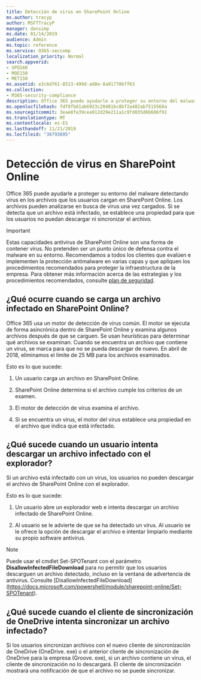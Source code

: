 ```yaml
---
title: Detección de virus en SharePoint Online
ms.author: tracyp
author: MSFTTracyP
manager: dansimp
ms.date: 01/14/2019
audience: Admin
ms.topic: reference
ms.service: O365-seccomp
localization_priority: Normal
search.appverid:
- SPO160
- MOE150
- MET150
ms.assetid: e3c6df61-8513-499d-ad8e-8a91770bff63
ms.collection:
- M365-security-compliance
description: Office 365 puede ayudarle a proteger su entorno del malware detectando virus en los archivos que los usuarios cargan en SharePoint Online. Los archivos se examinan en busca de virus una vez cargados. Si se detecta que un archivo está infectado, se establece una propiedad para que los usuarios no puedan descargar ni sincronizar el archivo.
ms.openlocfilehash: fdf8fb61ab6923c20401bc8bf2a482ab7515568a
ms.sourcegitcommit: 3eae8fe39cea912d29e211a1c9fd035d6b606f91
ms.translationtype: MT
ms.contentlocale: es-ES
ms.lasthandoff: 11/21/2019
ms.locfileid: "38793695"
---
```

# <a name="virus-detection-in-sharepoint-online"></a>Detección de virus en SharePoint Online

Office 365 puede ayudarle a proteger su entorno del malware detectando virus en los archivos que los usuarios cargan en SharePoint Online. Los archivos pueden analizarse en busca de virus una vez cargados. Si se detecta que un archivo está infectado, se establece una propiedad para que los usuarios no puedan descargar ni sincronizar el archivo.
  
> [!IMPORTANT]
> Estas capacidades antivirus de SharePoint Online son una forma de contener virus. No pretenden ser un punto único de defensa contra el malware en su entorno. Recomendamos a todos los clientes que evalúen e implementen la protección antimalware en varias capas y que apliquen los procedimientos recomendados para proteger la infraestructura de la empresa. Para obtener más información acerca de las estrategias y los procedimientos recomendados, consulte [plan de seguridad](security-roadmap.md). 
  
## <a name="what-happens-when-an-infected-file-is-uploaded-to-sharepoint-online"></a>¿Qué ocurre cuando se carga un archivo infectado en SharePoint Online?

Office 365 usa un motor de detección de virus común. El motor se ejecuta de forma asincrónica dentro de SharePoint Online y examina algunos archivos después de que se carguen. Se usan heurísticas para determinar qué archivos se examinan. Cuando se encuentra un archivo que contiene un virus, se marca para que no se pueda descargar de nuevo. En abril de 2018, eliminamos el límite de 25 MB para los archivos examinados.
  
Esto es lo que sucede:
  
1. Un usuario carga un archivo en SharePoint Online.

2. SharePoint Online determina si el archivo cumple los criterios de un examen.

3. El motor de detección de virus examina el archivo.
    
4. Si se encuentra un virus, el motor del virus establece una propiedad en el archivo que indica que está infectado.
    
## <a name="what-happens-when-a-user-tries-to-download-an-infected-file-by-using-the-browser"></a>¿Qué sucede cuando un usuario intenta descargar un archivo infectado con el explorador?

Si un archivo está infectado con un virus, los usuarios no pueden descargar el archivo de SharePoint Online con el explorador.
  
Esto es lo que sucede:
  
1. Un usuario abre un explorador web e intenta descargar un archivo infectado de SharePoint Online.
    
2. Al usuario se le advierte de que se ha detectado un virus. Al usuario se le ofrece la opción de descargar el archivo e intentar limpiarlo mediante su propio software antivirus.

> [!NOTE]
> Puede usar el cmdlet Set-SPOTenant con el parámetro **DisallowInfectedFileDownload** para no permitir que los usuarios descarguen un archivo detectado, incluso en la ventana de advertencia de antivirus. Consulte [DisallowInfectedFileDownload] (https://docs.microsoft.com/powershell/module/sharepoint-online/Set-SPOTenant).
    
## <a name="what-happens-when-the-onedrive-sync-client-tries-to-sync-an-infected-file"></a>¿Qué sucede cuando el cliente de sincronización de OneDrive intenta sincronizar un archivo infectado?

Si los usuarios sincronizan archivos con el nuevo cliente de sincronización de OneDrive (OneDrive. exe) o el anterior cliente de sincronización de OneDrive para la empresa (Groove. exe), si un archivo contiene un virus, el cliente de sincronización no lo descargará. El cliente de sincronización mostrará una notificación de que el archivo no se puede sincronizar.
  

